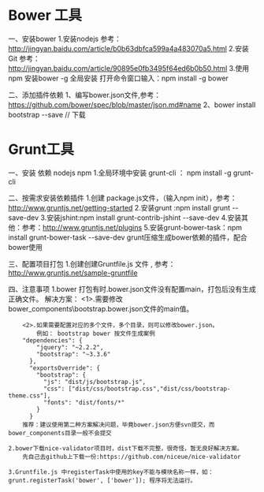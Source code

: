 # Bower 工具
一、安装bower
	1.安装nodejs    参考：http://jingyan.baidu.com/article/b0b63dbfca599a4a483070a5.html
	2.安装Git  参考：http://jingyan.baidu.com/article/90895e0fb3495f64ed6b0b50.html
	3.使用npm 安装bower   -g 全局安装
	打开命令窗口输入：npm install -g bower

二、添加插件依赖
	1、编写bower.json文件,参考：https://github.com/bower/spec/blob/master/json.md#name
	2、bower install bootstrap --save  // 下载


# Grunt工具
一、安装  依赖 nodejs npm
	1.全局环境中安装 grunt-cli ： npm install -g grunt-cli 

二、按需求安装依赖插件
	1.创建 package.js文件，（输入npm init），参考：http://www.gruntjs.net/getting-started
	2.安装grunt :npm install grunt --save-dev
	3.安装jshint:npm install grunt-contrib-jshint --save-dev
	4.安装其他：参考：http://www.gruntjs.net/plugins
	5.安装grunt-bower-task：npm install grunt-bower-task --save-dev
	  grunt压缩生成bower依赖的插件，配合bower使用
	  
三、配置项目打包
	1.创建创建Gruntfile.js 文件 , 参考：http://www.gruntjs.net/sample-gruntfile

四、注意事项
	1.bower 打包有时.bower.json文件没有配置main，打包后没有生成正确文件。
		解决方案：
	       	<1>.需要修改bower_components\bootstrap\.bower.json文件的main值。

		<2>.如果需要配置对应的多个文件，多个目录，则可以修改bower.json。
	        例如： bootstrap bower 按文件生成案例
		"dependencies": {
		    "jquery": "~2.2.2",
		    "bootstrap": "~3.3.6"
		  },
		  "exportsOverride": {
		    "bootstrap": {
		      "js": "dist/js/bootstrap.js",
		      "css": ["dist/css/bootstrap.css","dist/css/bootstrap-theme.css"],
		      "fonts": "dist/fonts/*"
		    }
		  }
  		推荐：建议使用第二种方案解决问题，毕竟bower.json方便svn提交，而bower_components目录一般不会提交

	2.bower下载nice-validator项目时，dist下载不完整，很奇怪，暂无良好解决方案。
  		先自己去github上下载一份:https://github.com/niceue/nice-validator

	3.Gruntfile.js 中registerTask中使用的key不能与模块名称一样，如：grunt.registerTask('bower', ['bower']); 程序将无法运行。